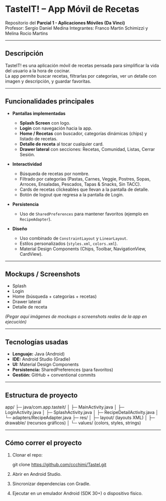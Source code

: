 # TasteIT! – App Móvil de Recetas

Repositorio del **Parcial 1 - Aplicaciones Móviles (Da Vinci)**  
Profesor: Sergio Daniel Medina
Integrantes: Franco Martin Schimizzi y Melina Rocio Martins

---

## Descripción

TasteIT! es una aplicación móvil de recetas pensada para simplificar la vida del usuario a la hora de cocinar.  
La app permite buscar recetas, filtrarlas por categorías, ver un detalle con imagen y descripción, y guardar favoritas.

---

## Funcionalidades principales

- **Pantallas implementadas**
    - **Splash Screen** con logo.
    - **Login** con navegación hacia la app.
    - **Home / Recetas** con buscador, categorías dinámicas (chips) y listado de recetas.
    - **Detalle de receta** al tocar cualquier card.
    - **Drawer lateral** con secciones: Recetas, Comunidad, Listas, Cerrar Sesión.

- **Interactividad**
    - Búsqueda de recetas por nombre.
    - Filtrado por categorías (Pastas, Carnes, Veggie, Postres, Sopas, Arroces, Ensaladas, Pescados, Tapas & Snacks, Sin TACC).
    - Cards de recetas clickeables que llevan a la pantalla de detalle.
    - Botón de logout que regresa a la pantalla de Login.

- **Persistencia**
    - Uso de `SharedPreferences` para mantener favoritos (ejemplo en `RecipeAdapter`).

- **Diseño**
    - Uso combinado de `ConstraintLayout` y `LinearLayout`.
    - Estilos personalizados (`styles.xml`, `colors.xml`).
    - Material Design Components (Chips, Toolbar, NavigationView, CardView).

---

## Mockups / Screenshots

- Splash
- Login
- Home (búsqueda + categorías + recetas)
- Drawer lateral
- Detalle de receta

*(Pegar aquí imágenes de mockups o screenshots reales de la app en ejecución)*

---

## Tecnologías usadas

- **Lenguaje:** Java (Android)
- **IDE:** Android Studio (Gradle)
- **UI:** Material Design Components
- **Persistencia:** SharedPreferences (para favoritos)
- **Gestión:** GitHub + conventional commits

---

## Estructura de proyecto

app/
├─ java/com.app.tasteit/
│ ├─ MainActivity.java
│ ├─ LoginActivity.java
│ ├─ SplashActivity.java
│ ├─ RecipeDetailActivity.java
│ └─ adapters/RecipeAdapter.java
├─ res/
│ ├─ layout/ (layouts XML)
│ ├─ drawable/ (recursos gráficos)
│ └─ values/ (colors, styles, strings)

---

## Cómo correr el proyecto

1. Clonar el repo:
  
   git clone https://github.com/ccchimi/Tastel.git

2. Abrir en Android Studio.

3. Sincronizar dependencias con Gradle.

4. Ejecutar en un emulador Android (SDK 30+) o dispositivo físico.